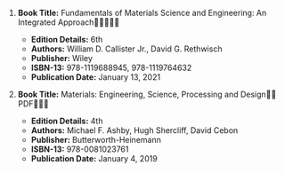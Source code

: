 1. **Book Title:** Fundamentals of Materials Science and Engineering: An Integrated Approach🚨🚨🚨🚨🚨
   - **Edition Details:** 6th
   - **Authors:** William D. Callister Jr., David G. Rethwisch
   - **Publisher:** Wiley
   - **ISBN-13:** 978-1119688945, 978-1119764632
   - **Publication Date:** January 13, 2021

2. **Book Title:** Materials: Engineering, Science, Processing and Design🚨🚨PDF🚨🚨🚨
   - **Edition Details:** 4th
   - **Authors:** Michael F. Ashby, Hugh Shercliff, David Cebon
   - **Publisher:** Butterworth-Heinemann
   - **ISBN-13:** 978-0081023761
   - **Publication Date:** January 4, 2019
